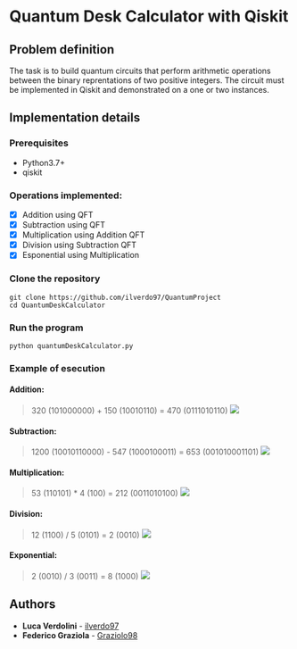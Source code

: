 # Quantum Desk Calculator with Qiskit

## Problem definition
The task is to build quantum circuits that perform arithmetic operations between the binary reprentations of two positive integers.
The circuit must be implemented in Qiskit and demonstrated on a one or two instances.

## Implementation details
### Prerequisites
- Python3.7+
- qiskit

### Operations implemented:
- [x] Addition using QFT
- [x] Subtraction using QFT
- [x] Multiplication using Addition QFT
- [x] Division using Subtraction QFT
- [x] Esponential using Multiplication

### Clone the repository
```
git clone https://github.com/ilverdo97/QuantumProject
cd QuantumDeskCalculator
```

### Run the program
```
python quantumDeskCalculator.py
```

### Example of esecution
#### Addition:
> 320 (101000000) + 150 (10010110) = 470 (0111010110)
![](https://i.imgur.com/cf8xpIX.png)
#### Subtraction:
> 1200 (10010110000) - 547 (1000100011) = 653 (001010001101)
![](https://i.imgur.com/N7upjvD.png)
#### Multiplication:
> 53 (110101) * 4 (100) = 212 (0011010100)
![](https://i.imgur.com/j6Y99So.png)
#### Division:
> 12 (1100) / 5 (0101) = 2 (0010)
![](https://i.imgur.com/Qgg1ebh.png)
#### Exponential:
> 2 (0010) / 3 (0011) = 8 (1000)
![](https://i.imgur.com/Qgg1ebh.png)

## Authors
* **Luca Verdolini** - [ilverdo97](https://github.com/ilverdo97)
* **Federico Graziola** - [Graziolo98](https://github.com/Graziolo98)

